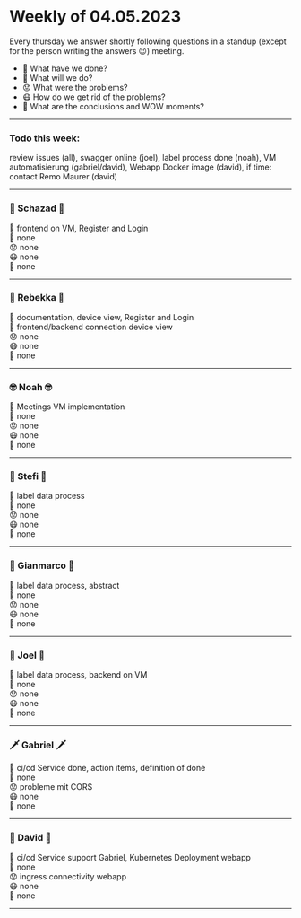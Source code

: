 # Weekly of 04.05.2023

Every thursday we answer shortly following questions in a standup (except for the person writing the answers 😉) meeting.
* 📜 What have we done?
* 🔮 What will we do?
* 😟 What were the problems?
* 😷 How do we get rid of the problems?
* 🤯 What are the conclusions and WOW moments?

<hr>

### Todo this week:
review issues (all), swagger online (joel), label process done (noah), VM automatisierung (gabriel/david), Webapp Docker image (david), if time: contact Remo Maurer (david)

<hr>

### 🦅 Schazad 🦅
📜 frontend on VM, Register and Login </br>
🔮 none </br>
😟 none </br>
😷 none </br>
🤯 none </br>

<hr>

### 🦁 Rebekka 🦁
📜 documentation, device view, Register and Login </br>
🔮 frontend/backend connection device view </br>
😟 none </br>
😷 none </br>
🤯 none </br>

<hr>

### 🤓 Noah 🤓
📜 Meetings VM implementation </br>
🔮 none </br>
😟 none </br>
😷 none </br>
🤯 none </br>

<hr>

### 🌚 Stefi 🌚
📜 label data process </br>
🔮 none </br>
😟 none </br>
😷 none </br>
🤯 none </br>

<hr>

### 🐻 Gianmarco 🐻
📜 label data process, abstract </br>
🔮 none </br>
😟 none </br>
😷 none </br>
🤯 none </br>

<hr>

### 🤩 Joel 🤩
📜 label data process, backend on VM </br>
🔮 none </br>
😟 none </br>
😷 none </br>
🤯 none </br>

<hr>

### 🗡️ Gabriel 🗡️
📜 ci/cd Service done, action items, definition of done </br>
🔮 none </br>
😟 probleme mit CORS </br>
😷 none </br>
🤯 none </br>

<hr>

### 🦍 David 🦍
📜 ci/cd Service support Gabriel, Kubernetes Deployment webapp </br>
🔮 none </br>
😟 ingress connectivity webapp </br>
😷 none </br>
🤯 none </br>

<hr>
